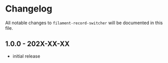 # Changelog

All notable changes to `filament-record-switcher` will be documented in this file.

## 1.0.0 - 202X-XX-XX

- initial release

